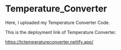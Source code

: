 # Temperature_Converter

Here, I uploaded my Temperature Converter Code.

This is the deployment link of Temperature Converter.

https://tctemperatureconverter.netlify.app/
